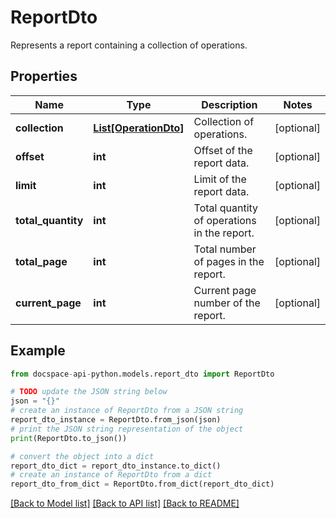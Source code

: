 # ReportDto
Represents a report containing a collection of operations.

## Properties

Name | Type | Description | Notes
------------ | ------------- | ------------- | -------------
**collection** | [**List[OperationDto]**](OperationDto.md) | Collection of operations. | [optional] 
**offset** | **int** | Offset of the report data. | [optional] 
**limit** | **int** | Limit of the report data. | [optional] 
**total_quantity** | **int** | Total quantity of operations in the report. | [optional] 
**total_page** | **int** | Total number of pages in the report. | [optional] 
**current_page** | **int** | Current page number of the report. | [optional] 

## Example

```python
from docspace-api-python.models.report_dto import ReportDto

# TODO update the JSON string below
json = "{}"
# create an instance of ReportDto from a JSON string
report_dto_instance = ReportDto.from_json(json)
# print the JSON string representation of the object
print(ReportDto.to_json())

# convert the object into a dict
report_dto_dict = report_dto_instance.to_dict()
# create an instance of ReportDto from a dict
report_dto_from_dict = ReportDto.from_dict(report_dto_dict)
```
[[Back to Model list]](../README.md#documentation-for-models) [[Back to API list]](../README.md#documentation-for-api-endpoints) [[Back to README]](../README.md)


